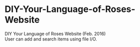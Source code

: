 # DIY-Your-Language-of-Roses-Website
DIY Your Language of Roses Website (Feb. 2016)  
User can add and search items using file I/O.
